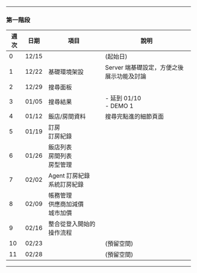 
----

### 第一階段

|週次|日期|項目|說明|
|---|---|---|---|
|0|12/15||(起始日)|
|1|12/22|基礎環境架設| Server 端基礎設定，方便之後展示功能及討論|
|2|12/29|搜尋面板||
|3|01/05|搜尋結果|- 延到 01/10 <br/> - DEMO 1|
|4|01/12|飯店/房間資料|搜尋完點進的細節頁面|
|5|01/19|訂房 <br/> 訂房紀錄||
|6|01/26|飯店列表 <br/> 房間列表 <br/> 房型管理||
|7|02/02|Agent 訂房紀錄 <br/> 系統訂房紀錄||
|8|02/09|帳務管理 <br/> 供應商加減價 <br/> 城市加價||
|9|02/16|整合從登入開始的操作流程||
|10|02/23||(預留空間)|
|11|02/28||(預留空間)|

----
  
